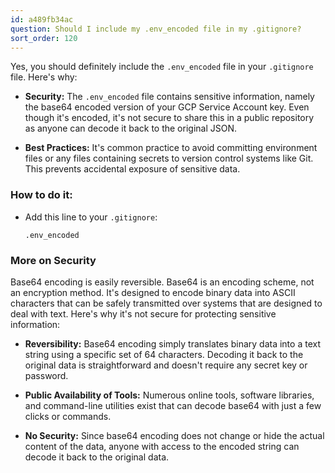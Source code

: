 ```yaml
---
id: a489fb34ac
question: Should I include my .env_encoded file in my .gitignore?
sort_order: 120
---
```


Yes, you should definitely include the `.env_encoded` file in your `.gitignore` file. Here's why:

- **Security:** The `.env_encoded` file contains sensitive information, namely the base64 encoded version of your GCP Service Account key. Even though it's encoded, it's not secure to share this in a public repository as anyone can decode it back to the original JSON.

- **Best Practices:** It's common practice to avoid committing environment files or any files containing secrets to version control systems like Git. This prevents accidental exposure of sensitive data.

### How to do it:

- Add this line to your `.gitignore`:

  ```
  .env_encoded
  ```

### More on Security

Base64 encoding is easily reversible. Base64 is an encoding scheme, not an encryption method. It's designed to encode binary data into ASCII characters that can be safely transmitted over systems that are designed to deal with text. Here's why it's not secure for protecting sensitive information:

- **Reversibility:** Base64 encoding simply translates binary data into a text string using a specific set of 64 characters. Decoding it back to the original data is straightforward and doesn't require any secret key or password.

- **Public Availability of Tools:** Numerous online tools, software libraries, and command-line utilities exist that can decode base64 with just a few clicks or commands.

- **No Security:** Since base64 encoding does not change or hide the actual content of the data, anyone with access to the encoded string can decode it back to the original data.
